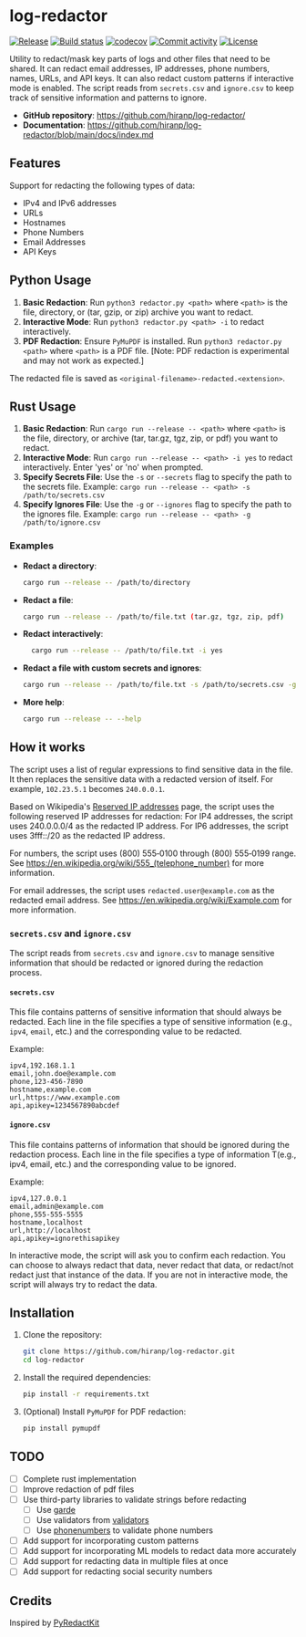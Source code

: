 # log-redactor

[![Release](https://img.shields.io/github/v/release/hiranp/log-redactor)](https://img.shields.io/github/v/release/hiranp/log-redactor)
[![Build status](https://img.shields.io/github/actions/workflow/status/hiranp/log-redactor/CI?branch=main)](https://github.com/hiranp/log-redactor/actions?query=branch%3Amain)
[![codecov](https://codecov.io/gh/hiranp/log-redactor/branch/main/graph/badge.svg)](https://codecov.io/gh/hiranp/log-redactor)
[![Commit activity](https://img.shields.io/github/commit-activity/m/hiranp/log-redactor)](https://img.shields.io/github/commit-activity/m/hiranp/log-redactor)
[![License](https://img.shields.io/badge/License-Apache_2.0-blue.svg)](https://opensource.org/licenses/Apache-2.0)

Utility to redact/mask key parts of logs and other files that need to be shared. It can redact email addresses, IP addresses, phone numbers, names, URLs, and API keys. It can also redact custom patterns if interactive mode is enabled. The script reads from `secrets.csv` and `ignore.csv` to keep track of sensitive information and patterns to ignore.

- **GitHub repository**: <https://github.com/hiranp/log-redactor/>
- **Documentation**: <https://github.com/hiranp/log-redactor/blob/main/docs/index.md>

## Features

Support for redacting the following types of data:

- IPv4 and IPv6 addresses
- URLs
- Hostnames
- Phone Numbers
- Email Addresses
- API Keys

## Python Usage

1. **Basic Redaction**: Run `python3 redactor.py <path>` where `<path>` is the file, directory, or (tar, gzip, or zip) archive you want to redact.
2. **Interactive Mode**: Run `python3 redactor.py <path> -i` to redact interactively.
3. **PDF Redaction**: Ensure `PyMuPDF` is installed. Run `python3 redactor.py <path>` where `<path>` is a PDF file. [Note: PDF redaction is experimental and may not work as expected.]

The redacted file is saved as `<original-filename>-redacted.<extension>`.

## Rust Usage

1. **Basic Redaction**: Run `cargo run --release -- <path>` where `<path>` is the file, directory, or archive (tar, tar.gz, tgz, zip, or pdf) you want to redact.
2. **Interactive Mode**: Run `cargo run --release -- <path> -i yes` to redact interactively. Enter 'yes' or 'no' when prompted.
3. **Specify Secrets File**: Use the `-s` or `--secrets` flag to specify the path to the secrets file. Example: `cargo run --release -- <path> -s /path/to/secrets.csv`
4. **Specify Ignores File**: Use the `-g` or `--ignores` flag to specify the path to the ignores file. Example: `cargo run --release -- <path> -g /path/to/ignore.csv`

### Examples

- **Redact a directory**:
  ```sh
  cargo run --release -- /path/to/directory
    ```
- **Redact a file**:
  ```sh
  cargo run --release -- /path/to/file.txt (tar.gz, tgz, zip, pdf)
  ```
- **Redact interactively**:
  ```sh
    cargo run --release -- /path/to/file.txt -i yes
    ```
- **Redact a file with custom secrets and ignores**:
    ```sh
    cargo run --release -- /path/to/file.txt -s /path/to/secrets.csv -g /path/to/ignore.csv
    ```
- **More help**:
  ```sh
  cargo run --release -- --help
  ```

## How it works

The script uses a list of regular expressions to find sensitive data in the file. It then replaces the sensitive data with a redacted version of itself. For example, `102.23.5.1` becomes `240.0.0.1`.

Based on Wikipedia's [Reserved IP addresses](https://en.wikipedia.org/wiki/Reserved_IP_addresses) page, the script uses the following reserved IP addresses for redaction:
For IP4 addresses, the script uses 240.0.0.0/4 as the redacted IP address.
For IP6 addresses, the script uses 3fff::/20 as the redacted IP address.

For numbers, the script uses (800) 555‑0100 through (800) 555‑0199 range. See <https://en.wikipedia.org/wiki/555_(telephone_number)> for more information.

For email addresses, the script uses `redacted.user@example.com` as the redacted email address. See <https://en.wikipedia.org/wiki/Example.com> for more information.

### `secrets.csv` and `ignore.csv`

The script reads from `secrets.csv` and `ignore.csv` to manage sensitive information that should be redacted or ignored during the redaction process.

#### `secrets.csv`

This file contains patterns of sensitive information that should always be redacted. Each line in the file specifies a type of sensitive information (e.g., `ipv4`, `email`, etc.) and the corresponding value to be redacted.

Example:

```csv
ipv4,192.168.1.1
email,john.doe@example.com
phone,123-456-7890
hostname,example.com
url,https://www.example.com
api,apikey=1234567890abcdef
```

#### `ignore.csv`

This file contains patterns of information that should be ignored during the redaction process. Each line in the file specifies a type of information T(e.g., ipv4, email, etc.) and the corresponding value to be ignored.

Example:

```csv
ipv4,127.0.0.1
email,admin@example.com
phone,555-555-5555
hostname,localhost
url,http://localhost
api,apikey=ignorethisapikey
```

In interactive mode, the script will ask you to confirm each redaction. You can choose to always redact that data, never redact that data, or redact/not redact just that instance of the data. If you are not in interactive mode, the script will always try to redact the data.

## Installation

1. Clone the repository:

    ```sh
    git clone https://github.com/hiranp/log-redactor.git
    cd log-redactor
    ```

2. Install the required dependencies:

    ```sh
    pip install -r requirements.txt
    ```

3. (Optional) Install `PyMuPDF` for PDF redaction:

    ```sh
    pip install pymupdf
    ```

## TODO

- [ ] Complete rust implementation
- [ ] Improve redaction of pdf files
- [ ] Use third-party libraries to validate strings before redacting
  - [ ] Use [garde](https://docs.rs/garde/latest/garde/)
  - [ ] Use validators from [validators](https://docs.rs/validators/latest/validators/)
  - [ ] Use [phonenumbers](https://pypi.org/project/phonenumbers/) to validate phone numbers
- [ ] Add support for incorporating custom patterns
- [ ] Add support for incorporating ML models to redact data more accurately
- [ ] Add support for redacting data in multiple files at once
- [ ] Add support for redacting social security numbers

## Credits

Inspired by [PyRedactKit](https://github.com/brootware/PyRedactKit)

